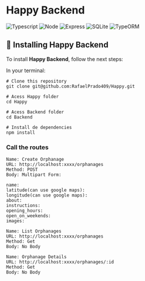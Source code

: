# Happy Backend

![Typescript](https://img.shields.io/badge/TypeScript-007ACC?style=for-the-badge&logo=typescript&logoColor=white)
![Node](https://img.shields.io/badge/Node.js-43853D?style=for-the-badge&logo=node.js&logoColor=white)
![Express](https://img.shields.io/badge/Express.js-404D59?style=for-the-badge)
![SQLite](https://img.shields.io/badge/SQLite-07405E?style=for-the-badge&logo=sqlite&logoColor=white)
![TypeORM](https://img.shields.io/badge/TypeORM-07405E?style=for-the-badge&logo=typeorm&logoColor=white)

## 🚀 Installing Happy Backend

To install **Happy Backend**, follow the next steps:

In your terminal:

```
# Clone this repository
git clone git@github.com:RafaelPrado409/Happy.git
```
```
# Acess Happy folder
cd Happy
```
```
# Acess Backend folder
cd Backend
```
```
# Install de dependencies
npm install
```

### Call the routes

```
Name: Create Orphanage
URL: http://localhost:xxxx/orphanages
Method: POST
Body: Multipart Form:

name:
latitude(can use google maps):
longitude(can use google maps):
about:
instructions:
opening_hours:
open_on_weekends:
images:
```

```
Name: List Orphanages
URL: http://localhost:xxxx/orphanages
Method: Get
Body: No Body
```

```
Name: Orphanage Details
URL: http://localhost:xxxx/orphanages/:id
Method: Get
Body: No Body
```
